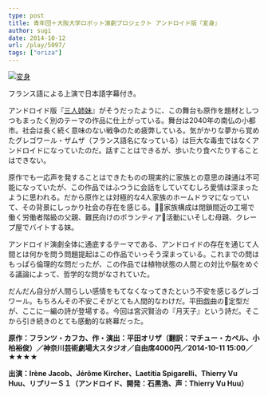```yaml
---
type: post
title: 青年団＋大阪大学ロボット演劇プロジェクト アンドロイド版『変身』
author: sugi
date: 2014-10-12
url: /play/5097/
tags: ["oriza"]
---
```

<a href="http://i0.wp.com/asharpminor.com/wp-content/uploads/2014/10/mva_1-247x350.jpg" onclick="_gaq.push(['_trackEvent', 'outbound-article', 'http://asharpminor.com/wp-content/uploads/2014/10/mva_1-247x350.jpg', '']);" ><img src="http://i0.wp.com/asharpminor.com/wp-content/uploads/2014/10/mva_1-247x350.jpg?resize=211%2C300" alt="変身" class="alignleft size-medium wp-image-5098" data-recalc-dims="1" /></a>

フランス語による上演で日本語字幕付き。

アンドロイド版『<a href="http://asharpminor.com/play/3697/" onclick="_gaq.push(['_trackEvent', 'outbound-article', 'http://asharpminor.com/play/3697/', '三人姉妹']);" title="青年団『アンドロイド版 三人姉妹』" target="_blank">三人姉妹</a>』がそうだったように、この舞台も原作を題材としつつもまったく別のテーマの作品に仕上がっている。舞台は2040年の南仏の小都市。社会は長く続く意味のない戦争のため疲弊している。気がかりな夢から覚めたグレゴワール・ザムザ（フランス語名になっている）は巨大な毒虫ではなくアンドロイドになっていたのだ。話すことはできるが、歩いたり食べたりすることはできない。

原作でも一応声を発することはできたものの現実的に家族との意思の疎通は不可能になっていたが、この作品ではふつうに会話をしていてむしろ愛情は深まったように思われる。だから原作とは対極的な4人家族のホームドラマになっていて、その背景にしっかり社会の存在を感じる。家族構成は閉鎖間近の工場で働く労働者階級の父親、難民向けのボランティア活動にいそしむ母親、クレープ屋でバイトする妹。

アンドロイド演劇全体に通底するテーマである、アンドロイドの存在を通じて人間とは何かを問う問題提起はこの作品でいっそう深まっている。これまでの問はもっぱら倫理的な問だったが、この作品では植物状態の人間との対比や脳をめぐる議論によって、哲学的な問がなされていた。

だんだん自分が人間らしい感情をもてなくなってきたという不安を感じるグレゴワール。もちろんその不安こそがとても人間的なわけだ。平田戯曲の定型だが、ここに一編の詩が登場する。今回は宮沢賢治の『月天子』という詩だ。そこから引き続きのとても感動的な終幕だった。

**原作：フランツ・カフカ、作・演出：平田オリザ（翻訳：マチュー・カペル、小柏裕俊）／神奈川芸術劇場大スタジオ／自由席4000円／2014-10-11 15:00／★★★★**

**出演：Irène Jacob、Jérôme Kircher、Laetitia Spigarelli、Thierry Vu Huu、リプリーＳ１（アンドロイド、開発：石黒浩、声：Thierry Vu Huu）**
